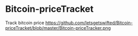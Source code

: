 # Bitcoin-priceTracket
Track bitcoin price
https://github.com/letsgetswifted/Bitcoin-priceTracket/blob/master/Bitcoin-priceTracker.png

